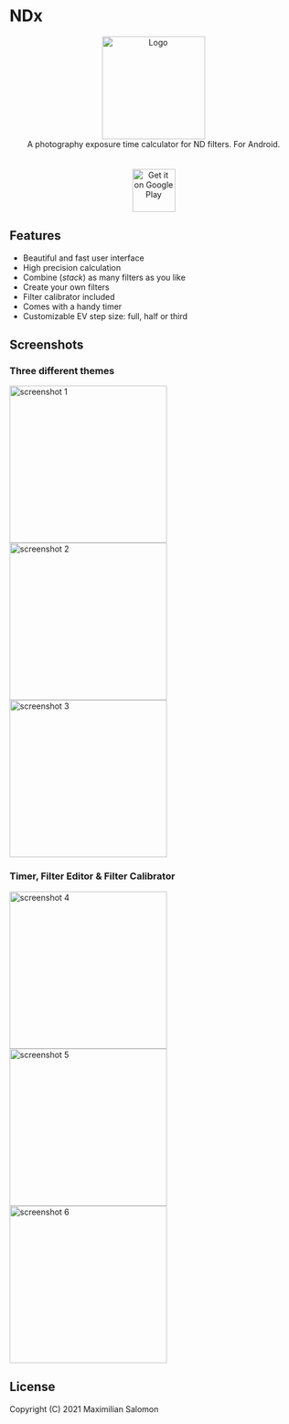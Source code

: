 # NDx

<div align="center">
   <img alt="Logo" height="180" src="art/icon.svg">
   <div style="padding-bottom: 35px">A photography exposure time calculator for ND filters. For Android.</div>
   <a href="https://play.google.com/store/apps/details?id=de.salomax.ndx"><img alt="Get it on Google Play" height="75" src="https://play.google.com/intl/en_us/badges/images/generic/en_badge_web_generic.png"></a>
</div>


## Features

* Beautiful and fast user interface
* High precision calculation
* Combine (*stack*) as many filters as you like
* Create your own filters
* Filter calibrator included
* Comes with a handy timer
* Customizable EV step size: full, half or third


## Screenshots

### Three different themes
<div>
   <img src="art/screenshots/screen01.png" width="275" alt="screenshot 1">
   <img src="art/screenshots/screen02.png" width="275" alt="screenshot 2">
   <img src="art/screenshots/screen03.png" width="275" alt="screenshot 3">
</div>

### Timer, Filter Editor & Filter Calibrator
<div>
   <img src="art/screenshots/screen04.png" width="275" alt="screenshot 4">
   <img src="art/screenshots/screen05.png" width="275" alt="screenshot 5">
   <img src="art/screenshots/screen06.png" width="275" alt="screenshot 6">
</div>


## License

Copyright (C) 2021 Maximilian Salomon
